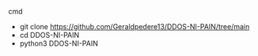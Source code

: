 cmd
* git clone https://github.com/Geraldpedere13/DDOS-NI-PAIN/tree/main
* cd DDOS-NI-PAIN
* python3 DDOS-NI-PAIN
